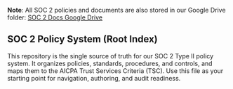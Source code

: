 **Note**: All SOC 2 policies and documents are also stored in our Google Drive folder: [SOC 2 Docs Google Drive](https://drive.google.com/drive/u/0/folders/1u_0nO8mWtENKJq7sZ5tlTD5cDNz65f89)

## SOC 2 Policy System (Root Index)

This repository is the single source of truth for our SOC 2 Type II policy system. It organizes policies, standards, procedures, and controls, and maps them to the AICPA Trust Services Criteria (TSC). Use this file as your starting point for navigation, authoring, and audit readiness.
